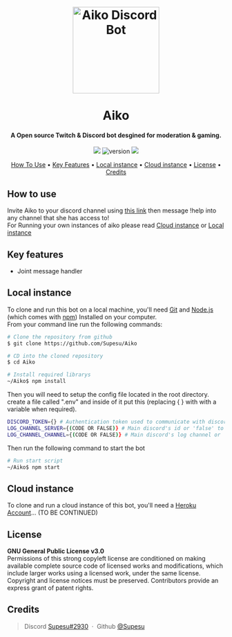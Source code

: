 <h1 align="center">
    <br>
    <a herf="https://discord.com/api/oauth2/authorize?client_id=769071220632977438&permissions=8&redirect_uri=https%3A%2F%2Fgithub.com%2FSupesu%2FAiko&scope=bot" alt="link for invite"><img src="https://cdn.discordapp.com/avatars/769071220632977438/3821259510b8ae8c95253db18446ffe4.png?size=256" alt="Aiko Discord Bot" width="200"></a>
    <br>
    <br>
    Aiko
    <br>
</h1>

<h4 align="center">A Open source Twitch & Discord bot desgined for moderation & gaming.</h4>

<p align="center"> 
        <img src="https://img.shields.io/badge/Discord.js%20Version-%5E12.4.1-orange">
        <img src="https://img.shields.io/github/package-json/v/Supesu/Aiko/master?label=Version&color=green" alt="version">
        <img src="https://img.shields.io/badge/Tmi.js%20Version-%5E1.5.0-orange">
</p>

<p align="center">
    <a href="#how-to-use">How To Use</a> •
    <a href="#key-features">Key Features</a> •
    <a href="#local-instance">Local instance</a> •
    <a href="#cloud-instance">Cloud instance</a> •
    <a href="#license">License</a> •
    <a href="#credits">Credits</a>
</p>

## How to use

Invite Aiko to your discord channel using [this link](https://discord.com/api/oauth2/authorize?client_id=769071220632977438&permissions=8&redirect_uri=https%3A%2F%2Fgithub.com%2FSupesu%2FAiko&scope=bot) then message !help into any channel that she has access to!<br>
For Running your own instances of aiko please read <a href="#cloud-instance">Cloud instance</a> or <a href="#local-instance">Local instance</a>
## Key features

- Joint message handler

## Local instance

To clone and run this bot on a local machine, you'll need [Git](https://git-scm.com) and [Node.js](https://nodejs.org/en/download) (which comes with [npm](http://npmjs.com))
Installed on your computer.<br> From your command line run the following commands:

```bash
# Clone the repository from github
$ git clone https://github.com/Supesu/Aiko

# CD into the cloned repository
$ cd Aiko

# Install required librarys
~/Aiko$ npm install
```
Then you will need to setup the config file located in the root directory.<br>
create a file called ".env" and inside of it put this (replacing { } with with a variable when required).<br>

```bash
DISCORD_TOKEN={} # Authentication token used to communicate with discord's api
LOG_CHANNEL_SERVER={(CODE OR FALSE)} # Main discord's id or 'false' to not log anything  
LOG_CHANNEL_CHANNEL={(CODE OR FALSE)} # Main discord's log channel or 'false' to not log anything
```
Then run the following command to start the bot
```bash
# Run start script
~/Aiko$ npm start
``` 

## Cloud instance
To clone and run a cloud instance of this bot, you'll need a [Heroku Account](https://signup.heroku.com/)... (TO BE CONTINUED)




## License

**GNU General Public License v3.0**<br>
Permissions of this strong copyleft license are conditioned on making available complete source code of licensed works and modifications, which include larger works using a licensed work, under the same license. Copyright and license notices must be preserved. Contributors provide an express grant of patent rights.


## Credits
> Discord [Supesu#2930](https://discord.com/amitmerchant1990) &nbsp;&middot;&nbsp;
> Github [@Supesu](https://github.com/Supesu)
